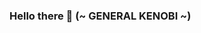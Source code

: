 ### Hello there 👋 (~ GENERAL KENOBI ~)

<!--
  My name is Gavin Hatch.
  I am a statistics student at BYU with hopes to become a data scientist!
  (I'm also interested in actuarial science)

- 🔭 I’m currently working on a mobile app for my company's clients!
- 🌱 I’m currently learning many data science concepts including machine learning and model making!
- ⚡ Fun fact: I LOVE Star Wars! 
-->
